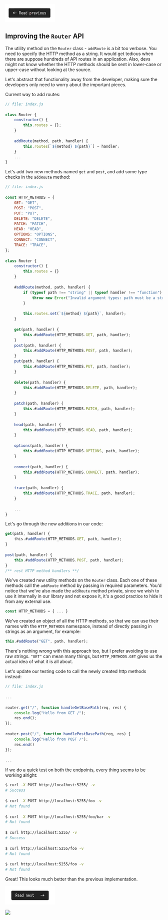 [![Read Prev](/assets/imgs/prev.png)](/chapters/ch06.2-the-router-class.md)

## Improving the `Router` API

The utility method on the `Router` class - `addRoute` is a bit too verbose. You need to specify the HTTP method as a string. It would get tedious when there are suppose hundreds of API routes in an application. Also, devs might not know whether the HTTP methods should be sent in lower-case or upper-case without looking at the source.

Let's abstract that functionality away from the developer, making sure the developers only need to worry about the important pieces.

Current way to add routes:

```js
// file: index.js

class Router {
    constructor() {
        this.routes = {};
    }

    addRoute(method, path, handler) {
        this.routes[`${method} ${path}`] = handler;
    }
    ...
}
```

Let's add two new methods named `get` and `post`, and add some type checks in the `addRoute` method:

```js
// file: index.js

const HTTP_METHODS = {
    GET: "GET",
    POST: "POST",
    PUT: "PUT",
    DELETE: "DELETE",
    PATCH: "PATCH",
    HEAD: "HEAD",
    OPTIONS: "OPTIONS",
    CONNECT: "CONNECT",
    TRACE: "TRACE",
};

class Router {
    constructor() {
        this.routes = {}
    }

    #addRoute(method, path, handler) {
        if (typeof path !== "string" || typeof handler !== "function") {
            throw new Error("Invalid argument types: path must be a string and handler must be a function");
        }

        this.routes.set(`${method} ${path}`, handler);
    }

    get(path, handler) {
        this.#addRoute(HTTP_METHODS.GET, path, handler);
    }
    post(path, handler) {
        this.#addRoute(HTTP_METHODS.POST, path, handler);
    }
    put(path, handler) {
        this.#addRoute(HTTP_METHODS.PUT, path, handler);
    }

    delete(path, handler) {
        this.#addRoute(HTTP_METHODS.DELETE, path, handler);
    }

    patch(path, handler) {
        this.#addRoute(HTTP_METHODS.PATCH, path, handler);
    }

    head(path, handler) {
        this.#addRoute(HTTP_METHODS.HEAD, path, handler);
    }

    options(path, handler) {
        this.#addRoute(HTTP_METHODS.OPTIONS, path, handler);
    }

    connect(path, handler) {
        this.#addRoute(HTTP_METHODS.CONNECT, path, handler);
    }

    trace(path, handler) {
        this.#addRoute(HTTP_METHODS.TRACE, path, handler);
    }

    ...
}
```

Let's go through the new additions in our code:

```js
get(path, handler) {
    this.#addRoute(HTTP_METHODS.GET, path, handler);
}

post(path, handler) {
    this.#addRoute(HTTP_METHODS.POST, path, handler);
}
/** rest HTTP method handlers **/
```

We've created new utility methods on the `Router` class. Each one of these methods call the `addRoute` method by passing in required parameters. You'd notice that we've also made the `addRoute` method private, since we wish to use it internally in our library and not expose it, it's a good practice to hide it from any external use.

```js
const HTTP_METHODS = { ... }
```

We've created an object of all the HTTP methods, so that we can use their names with the `HTTP_METHODS` namespace, instead of directly passing in strings as an argument, for example:

```js
this.#addRoute("GET", path, handler);
```

There's nothing wrong with this approach too, but I prefer avoiding to use raw strings. `"GET"` can mean many things, but `HTTP_METHODS.GET` gives us the actual idea of what it is all about.

Let's update our testing code to call the newly created http methods instead:

```js
// file: index.js

...

router.get("/", function handleGetBasePath(req, res) {
    console.log("Hello from GET /");
    res.end();
});

router.post("/", function handlePostBasePath(req, res) {
    console.log("Hello from POST /");
    res.end()
});

...
```

If we do a quick test on both the endpoints, every thing seems to be working alright:

```bash
$ curl -X POST http://localhost:5255/ -v
# Success

$ curl -X POST http://localhost:5255/foo -v
# Not found

$ curl -X POST http://localhost:5255/foo/bar -v
# Not found

$ curl http://localhost:5255/ -v
# Success

$ curl http://localhost:5255/foo -v
# Not found

$ curl http://localhost:5255/foo -v
# Not found
```

Great! This looks much better than the previous implementation.

[![Read Next](/assets/imgs/next.png)](/chapters/ch06.4-the-need-for-a-trie.md)

![](https://uddrapi.com/api/img?page=ch6.3)
